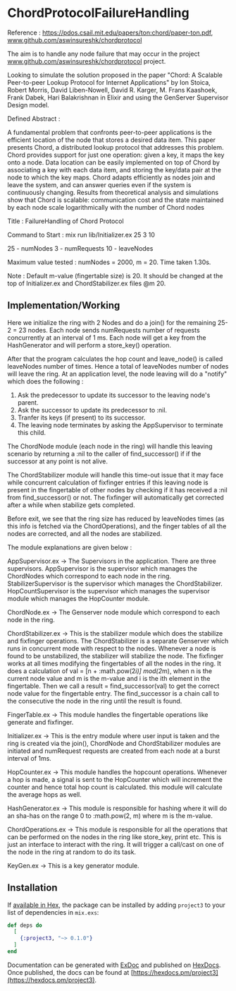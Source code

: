 # ChordProtocolFailureHandling

Reference : https://pdos.csail.mit.edu/papers/ton:chord/paper-ton.pdf, www.github.com/aswinsureshk/chordprotocol

The aim is to handle any node failure that may occur in the project www.github.com/aswinsureshk/chordprotocol project.

Looking to simulate the solution proposed in the paper "Chord: A Scalable Peer-to-peer Lookup Protocol
for Internet Applications" by Ion Stoica, Robert Morris, David Liben-Nowell, David R. Karger, M. Frans Kaashoek, Frank Dabek, Hari Balakrishnan in Elixir and using the GenServer Supervisor Design model.

Defined Abstract : 

A fundamental problem that confronts peer-to-peer applications is the
efficient location of the node that stores a desired data item. This paper
presents Chord, a distributed lookup protocol that addresses this problem.
Chord provides support for just one operation: given a key, it maps the
key onto a node. Data location can be easily implemented on top of Chord
by associating a key with each data item, and storing the key/data pair at
the node to which the key maps. Chord adapts efficiently as nodes join
and leave the system, and can answer queries even if the system is continuously
changing. Results from theoretical analysis and simulations show
that Chord is scalable: communication cost and the state maintained by
each node scale logarithmically with the number of Chord nodes

Title : FailureHandling of Chord Protocol

Command to Start : mix run lib/Initializer.ex 25 3 10

25 - numNodes
3  - numRequests
10 - leaveNodes

Maximum value tested : numNodes = 2000, m = 20. Time taken 1.30s.

Note : Default m-value (fingertable size) is 20. It should be changed at the top of Initializer.ex and ChordStabilizer.ex files @m 20.

Implementation/Working
----------------------

Here we initialize the ring with 2 Nodes and do a join() for the remaining 25-2 = 23 nodes. 
Each node sends numRequests number of requests concurrently at an interval of 1 ms. Each node will get a key from the HashGenerator and will perform a store_key() operation. 

After that the program calculates the hop count and leave_node() is called leaveNodes number of times. Hence a total of leaveNodes number of nodes will leave the ring. At an application level, the node leaving will do a "notify" which does the following :

1. Ask the predecessor to update its successor to the leaving node's parent.
2. Ask the successor to update its predecessor to :nil.
3. Tranfer its keys (if present) to its successor.
4. The leaving node terminates by asking the AppSupervisor to terminate this child.

The ChordNode module (each node in the ring) will handle this leaving scenario by returning a :nil to the caller of find_successor() if if the successor at any point is not alive.

The ChordStabilizer module will handle this time-out issue that it may face while concurrent calculation of fixfinger entries if this leaving node is present in the fingertable of other nodes by checking if it has received a :nil from find_successor() or not. The fixfinger will automatically get corrected after a while when stabilize gets completed.

Before exit, we see that the ring size has reduced by leaveNodes times (as this info is fetched via the ChordOperations), and the finger tables of all the nodes are corrected, and all the nodes are stabilized.

The module explanations are given below : 

AppSupervisor.ex -> The Supervisors in the application. There are three supervisors. AppSupervisor is the supervisor which manages the ChordNodes which correspond to each node in the ring. StabilizerSupervisor is the supervisor which manages the ChordStabilizer. HopCountSupervisor is the supervisor which manages the supervisor module which manages the HopCounter module.

ChordNode.ex -> The Genserver node module which correspond to each node in the ring.

ChordStabilizer.ex -> This is the stabilizer module which does the stabilize and fixfinger operations. The ChordStabilizer is a separate Genserver which runs in concurrent mode with respect to the nodes. Whenever a node is found to be unstabilized, the stabilizer will stabilize the node. The fixfinger works at all times modifying the fingertables of all the nodes in the ring. It does a calculation of val = [n + :math.pow(2*i)] mod(2*m), when n is the current node value and m is the m-value and i is the ith element in the fingertable. Then we call a result = find_successor(val) to get the correct node value for the fingertable entry. The find_successor is a chain call to the consecutive the node in the ring until the result is found.

FingerTable.ex -> This module handles the fingertable operations like generate and fixfinger.

Initializer.ex -> This is the entry module where user input is taken and the ring is created via the join(), ChordNode and ChordStabilizer modules are initiated and numRequest requests are created from each node at a burst interval of 1ms.

HopCounter.ex -> This module handles the hopcount operations. Whenever a hop is made, a signal is sent to the HopCounter which will increment the counter and hence total hop count is calculated. this module will calculate the average hops as well.

HashGenerator.ex -> This module is responsible for hashing where it will do an sha-has on the range 0 to :math.pow(2, m) where m is the m-value.

ChordOperations.ex -> This module is responsible for all the operations that can be performed on the nodes in the ring like store_key, print etc. This is just an interface to interact with the ring. It will trigger a call/cast on one of the node in the ring at random to do its task. 

KeyGen.ex -> This is a key generator module.


## Installation

If [available in Hex](https://hex.pm/docs/publish), the package can be installed
by adding `project3` to your list of dependencies in `mix.exs`:

```elixir
def deps do
  [
    {:project3, "~> 0.1.0"}
  ]
end
```

Documentation can be generated with [ExDoc](https://github.com/elixir-lang/ex_doc)
and published on [HexDocs](https://hexdocs.pm). Once published, the docs can
be found at [https://hexdocs.pm/project3](https://hexdocs.pm/project3).

